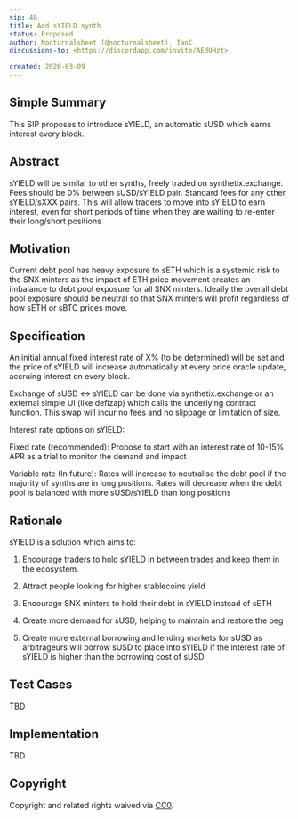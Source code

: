 ```yaml
---
sip: 48
title: Add sYIELD synth
status: Proposed
author: Nocturnalsheet (@nocturnalsheet), IanC
discussions-to: <https://discordapp.com/invite/AEdUHzt>

created: 2020-03-09
---
```


<!--You can leave these HTML comments in your merged SIP and delete the visible duplicate text guides, they will not appear and may be helpful to refer to if you edit it again. This is the suggested template for new SIPs. Note that an SIP number will be assigned by an editor. When opening a pull request to submit your SIP, please use an abbreviated title in the filename, `sip-draft_title_abbrev.md`. The title should be 44 characters or less.-->

## Simple Summary

<!--"If you can't explain it simply, you don't understand it well enough." Provide a simplified and layman-accessible explanation of the SIP.-->

This SIP proposes to introduce sYIELD, an automatic sUSD which earns interest every block.

## Abstract

<!--A short (~200 word) description of the technical issue being addressed.-->

sYIELD will be similar to other synths, freely traded on synthetix.exchange. Fees should be 0% between sUSD/sYIELD pair. Standard fees for any other sYIELD/sXXX pairs. This will allow traders to move into sYIELD to earn interest, even for short periods of time when they are waiting to re-enter their long/short positions

## Motivation

<!--The motivation is critical for SIPs that want to change Synthetix. It should clearly explain why the existing protocol specification is inadequate to address the problem that the SIP solves. SIP submissions without sufficient motivation may be rejected outright.-->

Current debt pool has heavy exposure to sETH which is a systemic risk to the SNX minters as the impact of ETH price movement creates an imbalance to debt pool exposure for all SNX minters. Ideally the overall debt pool exposure should be neutral so that SNX minters will profit regardless of how sETH or sBTC prices move.

## Specification

<!--The technical specification should describe the syntax and semantics of any new feature.-->

An initial annual fixed interest rate of X% (to be determined) will be set and the price of sYIELD will increase automatically at every price oracle update, accruing interest on every block.

Exchange of sUSD <-> sYIELD can be done via synthetix.exchange or an external simple UI (like defizap) which calls the underlying contract function. This swap will incur no fees and no slippage or limitation of size.

Interest rate options on sYIELD:

Fixed rate (recommended): Propose to start with an interest rate of 10-15% APR as a trial to monitor the demand and impact

Variable rate (In future): Rates will increase to neutralise the debt pool if the majority of synths are in long positions. Rates will decrease when the debt pool is balanced with more sUSD/sYIELD than long positions

## Rationale

<!--The rationale fleshes out the specification by describing what motivated the design and why particular design decisions were made. It should describe alternate designs that were considered and related work, e.g. how the feature is supported in other languages. The rationale may also provide evidence of consensus within the community, and should discuss important objections or concerns raised during discussion.-->

sYIELD is a solution which aims to:

1) Encourage traders to hold sYIELD in between trades and keep them in the ecosystem. 


2) Attract people looking for higher stablecoins yield 


3) Encourage SNX minters to hold their debt in sYIELD instead of sETH


4) Create more demand for sUSD, helping to maintain and restore the peg 


5) Create more external borrowing and lending markets for sUSD as arbitrageurs will borrow sUSD to place into sYIELD if the interest rate of sYIELD is higher than the borrowing cost of sUSD


## Test Cases

<!--Test cases for an implementation are mandatory for SIPs but can be included with the implementation..-->

TBD

## Implementation

<!--The implementations must be completed before any SIP is given status "Implemented", but it need not be completed before the SIP is "Approved". While there is merit to the approach of reaching consensus on the specification and rationale before writing code, the principle of "rough consensus and running code" is still useful when it comes to resolving many discussions of API details.-->

TBD

## Copyright

Copyright and related rights waived via [CC0](https://creativecommons.org/publicdomain/zero/1.0/).
